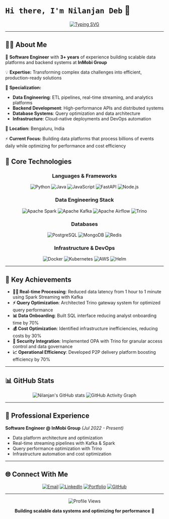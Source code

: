 # `Hi there, I'm Nilanjan Deb` 👋

<div align="center">

[![Typing SVG](https://readme-typing-svg.demolab.com?font=Fira+Code&size=22&pause=1000&color=00D9FF&center=true&vCenter=true&width=600&lines=Software+Engineer;Data+Engineering+Specialist;Backend+Systems+Developer;Database+Optimization+Expert)](https://git.io/typing-svg)

</div>

---

## 👨‍💻 About Me

🚀 **Software Engineer** with **3+ years** of experience building scalable data platforms and backend systems at **InMobi Group**

💡 **Expertise:** Transforming complex data challenges into efficient, production-ready solutions

🔧 **Specialization:**
- **Data Engineering**: ETL pipelines, real-time streaming, and analytics platforms
- **Backend Development**: High-performance APIs and distributed systems
- **Database Systems**: Query optimization and data architecture
- **Infrastructure**: Cloud-native deployments and DevOps automation

📍 **Location:** Bengaluru, India

⚡ **Current Focus:** Building data platforms that process billions of events daily while optimizing for performance and cost efficiency

## 🔧 Core Technologies

<div align="center">

### Languages & Frameworks
![Python](https://img.shields.io/badge/Python-3776AB?style=for-the-badge&logo=python&logoColor=white)
![Java](https://img.shields.io/badge/Java-ED8B00?style=for-the-badge&logo=openjdk&logoColor=white)
![JavaScript](https://img.shields.io/badge/JavaScript-F7DF1E?style=for-the-badge&logo=javascript&logoColor=black)
![FastAPI](https://img.shields.io/badge/FastAPI-005571?style=for-the-badge&logo=fastapi)
![Node.js](https://img.shields.io/badge/Node.js-43853D?style=for-the-badge&logo=node.js&logoColor=white)

### Data Engineering Stack
![Apache Spark](https://img.shields.io/badge/Apache%20Spark-E25A1C?style=for-the-badge&logo=apache-spark&logoColor=white)
![Apache Kafka](https://img.shields.io/badge/Apache%20Kafka-000000?style=for-the-badge&logo=apache-kafka)
![Apache Airflow](https://img.shields.io/badge/Apache%20Airflow-017CEE?style=for-the-badge&logo=apache-airflow&logoColor=white)
![Trino](https://img.shields.io/badge/Trino-DD00A1?style=for-the-badge&logo=trino&logoColor=white)

### Databases
![PostgreSQL](https://img.shields.io/badge/PostgreSQL-316192?style=for-the-badge&logo=postgresql&logoColor=white)
![MongoDB](https://img.shields.io/badge/MongoDB-4EA94B?style=for-the-badge&logo=mongodb&logoColor=white)
![Redis](https://img.shields.io/badge/Redis-DC382D?style=for-the-badge&logo=redis&logoColor=white)

### Infrastructure & DevOps
![Docker](https://img.shields.io/badge/Docker-2496ED?style=for-the-badge&logo=docker&logoColor=white)
![Kubernetes](https://img.shields.io/badge/Kubernetes-326ce5?style=for-the-badge&logo=kubernetes&logoColor=white)
![AWS](https://img.shields.io/badge/Amazon_AWS-232F3E?style=for-the-badge&logo=amazon-aws&logoColor=white)
![Helm](https://img.shields.io/badge/Helm-0F1689?style=for-the-badge&logo=helm&logoColor=white)

</div>

---

## 🚀 Key Achievements

- **🏃‍♂️ Real-time Processing**: Reduced data latency from 1 hour to 1 minute using Spark Streaming with Kafka
- **⚡ Query Optimization**: Architected Trino gateway system for optimized query performance
- **📊 Data Onboarding**: Built SQL interface reducing analyst onboarding time by 70%
- **💰 Cost Optimization**: Identified infrastructure inefficiencies, reducing costs by 30%
- **🔐 Security Integration**: Implemented OPA with Trino for granular access control and data governance
- **📈 Operational Efficiency**: Developed P2P delivery platform boosting efficiency by 70%

---

## 📊 GitHub Stats

<div align="center">

![Nilanjan's GitHub stats](https://github-readme-stats.vercel.app/api?username=nil1729&show_icons=true&theme=dark&include_all_commits=true&count_private=true)
![GitHub Activity Graph](https://github-readme-activity-graph.vercel.app/graph?username=nil1729&theme=github-compact&hide_border=true)

</div>

---

## 💼 Professional Experience

**Software Engineer @ InMobi Group** *(Jul 2022 - Present)*
- Data platform architecture and optimization
- Real-time streaming pipelines with Kafka & Spark
- Query performance optimization with Trino
- Infrastructure automation and cost optimization

---

## 🌐 Connect With Me

<div align="center">

[![Email](https://img.shields.io/badge/Email-D14836?style=for-the-badge&logo=gmail&logoColor=white)](mailto:nilanjan1729nsvian@gmail.com)
[![LinkedIn](https://img.shields.io/badge/LinkedIn-0077B5?style=for-the-badge&logo=linkedin&logoColor=white)](https://www.linkedin.com/in/nil1729/)
[![Portfolio](https://img.shields.io/badge/Portfolio-000000?style=for-the-badge&logo=About.me&logoColor=white)](https://nilanjandeb.com)
[![GitHub](https://img.shields.io/badge/GitHub-100000?style=for-the-badge&logo=github&logoColor=white)](https://github.com/nil1729)

</div>

---

<div align="center">

![Profile Views](https://komarev.com/ghpvc/?username=nil1729&color=blueviolet&style=flat-square&label=Profile+Views)

**Building scalable data systems and optimizing for performance** 🚀

</div>
